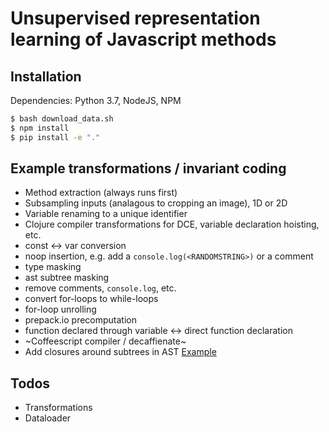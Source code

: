 # Unsupervised representation learning of Javascript methods

## Installation
Dependencies: Python 3.7, NodeJS, NPM
```bash
$ bash download_data.sh
$ npm install
$ pip install -e "."
```

## Example transformations / invariant coding
* Method extraction (always runs first)
* Subsampling inputs (analagous to cropping an image), 1D or 2D
* Variable renaming to a unique identifier
* Clojure compiler transformations for DCE, variable declaration hoisting, etc.
* const <-> var conversion
* noop insertion, e.g. add a `console.log(<RANDOMSTRING>)` or a comment
* type masking
* ast subtree masking
* remove comments, `console.log`, etc.
* convert for-loops to while-loops
* for-loop unrolling
* prepack.io precomputation
* function declared through variable <-> direct function declaration
* ~Coffeescript compiler / decaffienate~
* Add closures around subtrees in AST [Example](https://repl.it/repls/BlushingGoldenrodBrain)

## Todos
* Transformations
* Dataloader
